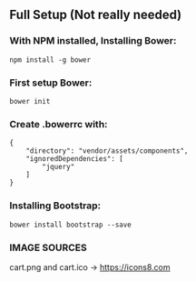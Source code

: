 ## Full Setup (Not really needed)

### With NPM installed, Installing Bower:

`npm install -g bower`

### First setup Bower:

`bower init`

### Create .bowerrc with:

```
{
    "directory": "vendor/assets/components",
    "ignoredDependencies": [
        "jquery"
    ]
}
```

### Installing Bootstrap:

`bower install bootstrap --save`

### IMAGE SOURCES

cart.png and cart.ico -> https://icons8.com